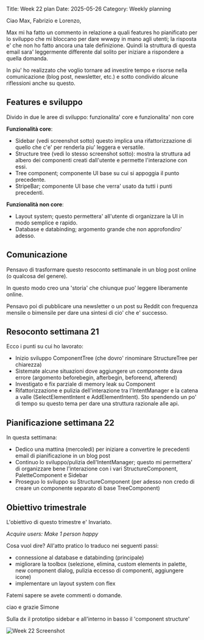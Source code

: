 Title: Week 22 plan
Date: 2025-05-26
Category: Weekly planning


Ciao Max, Fabrizio e Lorenzo,

Max mi ha fatto un commento in relazione a quali features ho pianificato per lo sviluppo che mi bloccano per dare wwwpy in mano agli utenti; la risposta e' che non ho fatto ancora una tale definizione. Quindi la struttura di questa email sara' leggermente differente dal solito per iniziare a rispondere a quella domanda.

In piu' ho realizzato che voglio tornare ad investire tempo e risorse nella comunicazione (blog post, newsletter, etc.) e sotto condivido alcune riflessioni anche su questo.

## **Features e sviluppo**

Divido in due le aree di sviluppo: funzionalita' core e funzionalita' non core

**Funzionalità core**:

- Sidebar (vedi screenshot sotto) questo implica una rifattorizzazione di quello che c'e' per renderla piu' leggera e versatile.
- Structure tree (vedi lo stesso screenshot sotto): mostra la struttura ad albero dei componenti creati dall'utente e permette l'interazione con essi.
- Tree component; componente UI base su cui si appoggia il punto precedente.
- StripeBar; componente UI base che verra' usato da tutti i punti precedenti.

**Funzionalità non core**:

- Layout system; questo permettera' all'utente di organizzare la UI in modo semplice e rapido.
- Database e databinding; argomento grande che non approfondiro' adesso.

## **Comunicazione**

Pensavo di trasformare questo resoconto settimanale in un blog post online (o qualcosa del genere).

In questo modo creo una 'storia' che chiunque puo' leggere liberamente online.

Pensavo poi di pubblicare una newsletter o un post su Reddit con frequenza mensile o bimensile per dare una sintesi di cio' che e' successo.

## **Resoconto settimana 21**

Ecco i punti su cui ho lavorato:

- Inizio sviluppo ComponentTree (che dovro' rinominare StructureTree per chiarezza)
- Sistemate alcune situazioni dove aggiungere un componente dava errore (argomento beforebegin, afterbegin, beforeend, afterend)
- Investigato e fix parziale di memory leak su Component
- Rifattorizzazione e pulizia dell'interazione tra l'IntentManager e la catena a valle (SelectElementIntent e AddElementIntent). Sto spendendo un po' di tempo su questo tema per dare una struttura razionale alle api.

## **Pianificazione settimana 22**

In questa settimana:

- Dedico una mattina (mercoledi) per iniziare a convertire le precedenti email di pianificazione in un blog post
- Continuo lo sviluppo/pulizia dell'IntentManager; questo mi permettera' di organizzare bene l'interazione con i vari StructureComponent, PaletteComponent e Sidebar
- Proseguo lo sviluppo su StructureComponent (per adesso non credo di creare un componente separato di base TreeComponent)

## **Obiettivo trimestrale**

L'obiettivo di questo trimestre e' Invariato.

*Acquire users: Make 1 person happy*

Cosa vuol dire? All'atto pratico lo traduco nei seguenti passi:

- connessione al database e databinding (principale)
- migliorare la toolbox (selezione, elimina, custom elements in palette, new component dialog, pulizia eccesso di componenti, aggiungere icone)
- implementare un layout system con flex

Fatemi sapere se avete commenti o domande.

ciao e grazie
Simone

Sulla dx il prototipo sidebar e all'interno in basso il 'component structure'

![Week 22 Screenshot](2025/week-2025-22--ii_mb3v8h2i14.png)